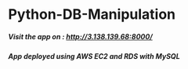 # Python-DB-Manipulation

##### Visit the app on : http://3.138.139.68:8000/

##### App deployed using AWS EC2 and RDS with MySQL


